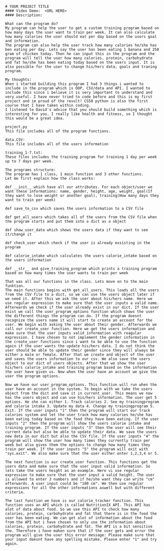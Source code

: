     # YOUR PROJECT TITLE
    #### Video Demo:  <URL HERE>
    #### Description:

    What can the program do?
    My program can help the user to get a custom training program based on how many days the user want to train per week. It can also calculate how many calories the user should eat per day based on the users goal and information.
    The program can also help the user track how many calories he/she has ben eating per day. Lets say the user has been eating 1 banana and 250 gram of chicken today. Then he can input this in the program and the program will tell the user how many calories, protein, carbohydrate and fat he/she has been eating today based on the users input. It is also possible for the user to change his/hers data, goals and traning program.

    My thoughts:
    When i started building this program I had 3 things i wanted to include in the program which is OOP, CSV/data and API. I wanted to include this since i believe it is very important to understand and very useful. I have never tried to code before and this is my first project and im proud of the result! CS50 python is also the first course that I have taken within coding.
    I listened to David's advice that you should build something which is interesting for you. I really like health and fitness, so I thought this would be a great idea.

    project.py
    This file includes all of the program functions.

    data.CSV:
    This file includes all of the users information

    training_1-7.txt:
    These files includes the training program for training 1 day per week up to 7 days per week.

    The programs structure:
    The program has 1 class, 1 main function and 3 other functions.
    Let me first explain how the class works:

    def __init__ which have all our attributes. For each object/user we want these informations: name, gender, height, age, weight, goal(If they want to lose weight or another goal), training(How many days they want to train per week)

    def save_to_csv which saves the users information to a CSV file

    def get_all_users which takes all of the users from the CSV file when the program starts and put them into a dict as a object

    def show_user_data which shows the users data if they want to see it/change it

    def check_user which check if the user is already exsisting in the program

    def calorie_intake which calculates the users calorie_intake based on the users information

    def __str__ and give_training_program which prints a training program based on how many times the user wants to train per week

    That was all our functions in the class. Lets move on to the main funktion.
    The main functions begins with get_all_users. This loads all the users from the CSV file to a dict, so we can use the users object later if we need it. After this we ask the user about his/hers name. Here we use regular expression to make sure that the user inputs a valid name. Afterwards we check if the user already exist in our dict. If the user exist we call the user_program_options function which shows the user the different things the program can do. If the program doesnt recognize the users name it will start to create an account for the user. We begin with asking the user about their gender. Afterwards we call our create_user function. Here we get the users information and make sure that the user inputs valid information with reagular expression. I have chosen to not implement the gender information in the create_user functions since i want to be able to use the function again if the user wants the update his/hers data. I do not think the user should be able to update their gender since they will always be either a male or female. After that we create and object of the user and saves the users information to our csv. We also save the users object to our dict of users objects. After that we show the user his/hers calorie_intake and training program based on the information the user have given us. Now when the user have an account we give the user the program options.

    Now we have our user_program_options. This function will run when the user have an account in the system. To begin with we take the users object from the dict and save it in current_user. This means we now has the users object and can use his/hers information. The user get 5 options. He she can either 1. Track calories 2. See my trainingprogram and calorie intake 3. Update my data 4. Change my trainingprogram 5. Exit. If the user inputs "1" then the program will start our track calories system and let the user track how many calories he/she has been eating today based on the food they have been eating. If the user inputs "2" then the program will show the users calorie intake and training program. If the user inputs "3" then the user will see their current data but also be able to update their data. We save the users new data in our dict but also the CSV file. If the user inputs "4" the program will show the user how many times they currently train per week but also gives them the options to change how many times they train per week. If the user inputs "5" the program will exit with "sys.exit". We also make sure that the user either enter 1,2,3,4 or 5.

    The next function is our create_user function. This functions get the users data and make sure that the user input valid information. So lets take the users height as an example. Here vi use regular expression to make sure that the user input a valid height. The user is allowed to enter 3 numbers and if he/she want they can write "cm" afterwards. A user input could be "180 cm". We then use regular expressions for all the other informations aswell but with different criteria.

    The last function we have is our calorie_tracker function. This function uses an API which is called NutritionIX API. This API has alot of data about food. So we use this API to check how many calories, protein, carbohydrate and fat that there is in the food the user has been eating. We can get alot of information about the food from the API but i have chosen to only use the information about calories, protein, carbohydrate and fat. The API is a bit sensitive tho. Therefore i have maken sure that if the user gets and error the program will give the user this error message: Please make sure that your input doesnt have any spelling mistake. Please enter "1" and try again.




